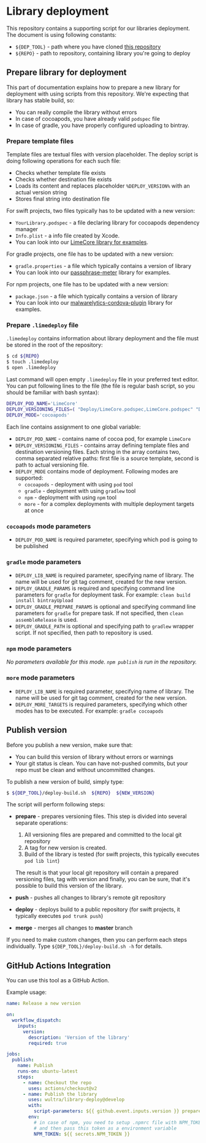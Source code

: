 # Library deployment

This repository contains a supporting script for our libraries deployment. The document is using following constants:

- `${DEP_TOOL}` - path where you have cloned [this repository](https://github.com/wultra/library-deploy)
- `${REPO}` - path to repository, containing library you're going to deploy


## Prepare library for deployment

This part of documentation explains how to prepare a new library for deployment with using scripts from this repository. We're expecting
that library has stable build, so:

- You can really compile the library without errors
- In case of cocoapods, you have already valid `podspec` file
- In case of gradle, you have properly configured uploading to bintray.

### Prepare template files 

Template files are textual files with version placeholder. The deploy script is doing following operations for each such file:

- Checks whether template file exists
- Checks whether destination file exists
- Loads its content and replaces placeholder `%DEPLOY_VERSION%` with an actual version string
- Stores final string into destination file 

For swift projects, two files typically has to be updated with a new version:

- `YourLibrary.podspec` - a file declaring library for cocoapods dependency manager
- `Info.plist` - a info file created by Xcode.
- You can look into our [LimeCore library for examples](https://github.com/wultra/swift-lime-core/tree/develop/Deploy).

For gradle projects, one file has to be updated with a new version:

- `gradle.properties` - a file which typically contains a version of library
- You can look into our [passphrase-meter](https://github.com/wultra/passphrase-meter/tree/develop/Deploy) library for examples. 

For npm projects, one file has to be updated with a new version:

- `package.json` - a file which typically contains a version of library
- You can look into our [malwarelytics-cordova-plugin](https://github.com/wultra/malwarelytics-cordova-plugin/tree/develop/.deploy) library for examples. 
   
### Prepare `.limedeploy` file

`.limedeploy` contains information about library deployment and the file must be stored in the root of the repository:

```bash
$ cd ${REPO}
$ touch .limedeploy
$ open .limedeploy
```

Last command will open empty `.limedeploy` file in your preferred text editor. You can put following lines to the file 
(the file is regular bash script, so you should be familiar with bash syntax):

```bash
DEPLOY_POD_NAME='LimeCore'
DEPLOY_VERSIONING_FILES=( "Deploy/LimeCore.podspec,LimeCore.podspec" "Deploy/Info.plist,Source/Info.plist" )
DEPLOY_MODE='cocoapods'
```

Each line contains assignment to one global variable:

- `DEPLOY_POD_NAME` - contains name of cocoa pod, for example `LimeCore`
- `DEPLOY_VERSIONING_FILES` - contains array defining template files and destination versioning files. Each string in the array contains two, 
  comma separated relative paths: first file is a source template, second is path to actual versioning file.
- `DEPLOY_MODE` contains mode of deployment. Following modes are supported:
  - `cocoapods` - deployment with using `pod` tool
  - `gradle` - deployment with using `gradlew` tool
  - `npm` - deployment with using `npm` tool
  - `more` - for a complex deployments with multiple deployment targets at once

### `cocoapods` mode parameters

- `DEPLOY_POD_NAME` is required parameter, specifying which pod is going to be published

### `gradle` mode parameters

- `DEPLOY_LIB_NAME` is required parameter, specifying name of library. The name will be used for git tag comment, created for the new version.
- `DEPLOY_GRADLE_PARAMS` is required and specifying command line parameters for `gradle` for deployment task. For example: `clean build install bintrayUpload`
- `DEPLOY_GRADLE_PREPARE_PARAMS` is optional and specifying command line parameters for `gradle` for prepare task. If not specified, then `clean assembleRelease` is used.
- `DEPLOY_GRADLE_PATH` is optional and specifying path to `gradlew` wrapper script. If not specified, then path to repository is used.

### `npm` mode parameters
_No parameters available for this mode. `npm publish` is run in the repository._

### `more` mode parameters

- `DEPLOY_LIB_NAME` is required parameter, specifying name of library. The name will be used for git tag comment, created for the new version.
- `DEPLOY_MORE_TARGETS` is required parameters, specifying which other modes has to be executed. For example: `gradle cocoapods`



## Publish version

Before you publish a new version, make sure that:

- You can build this version of library without errors or warnings
- Your git status is clean. You can have not-pushed commits, but your repo must be clean and without uncommitted changes.

To publish a new version of build, simply type:
```bash
$ ${DEP_TOOL}/deploy-build.sh  ${REPO}  ${NEW_VERSION}
```

The script will perform following steps:

- **prepare** - prepares versioning files. This step is divided into several separate operations:

   1. All versioning files are prepared and committed to the local git repository
   2. A tag for new version is created.
   3. Build of the library is tested (for swift projects, this typically executes `pod lib lint`)

   The result is that your local git repository will contain a prepared versioning files, tag with version
   and finally, you can be sure, that it's possible to build this version of the library.

- **push** - pushes all changes to library's remote git repository

- **deploy** - deploys build to a public repository (for swift projects, it typically executes `pod trunk push`)

- **merge** - merges all changes to **master** branch

If you need to make custom changes, then you can perform each steps individually. Type `${DEP_TOOL}/deploy-build.sh -h` for details.

## GitHub Actions Integration

You can use this tool as a GitHub Action.

Example usage:

```yaml
name: Release a new version

on: 
  workflow_dispatch:
    inputs:
      version:
        description: 'Version of the library'
        required: true

jobs:
  publish:
    name: Publish
    runs-on: ubuntu-latest
    steps:
      - name: Checkout the repo
        uses: actions/checkout@v2
      - name: Publish the library
        uses: wultra/library-deploy@develop
        with:
          script-parameters: ${{ github.event.inputs.version }} prepare push deploy -v2
        env:
          # in case of npm, you need to setup .npmrc file with NPM_TOKEN
          # and then pass this token as a environment variable
          NPM_TOKEN: ${{ secrets.NPM_TOKEN }} 
```